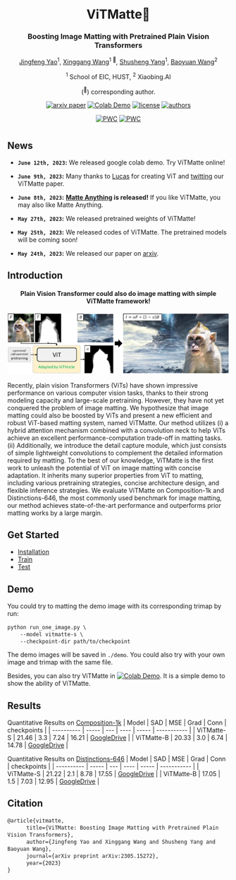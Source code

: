 <div align="center">
<h1> ViTMatte🐒</h1>
<h3> Boosting Image Matting with Pretrained Plain Vision Transformers</h3>

[Jingfeng Yao](https://github.com/JingfengYao)<sup>1</sup>, [Xinggang Wang](https://scholar.google.com/citations?user=qNCTLV0AAAAJ&hl=zh-CN)<sup>1 📧</sup>, [Shusheng Yang](https://github.com/vealocia)<sup>1</sup>, [Baoyuan Wang](https://sites.google.com/site/zjuwby/)<sup>2</sup>

<sup>1</sup> School of EIC, HUST, <sup>2</sup> Xiaobing.AI

(<sup>📧</sup>) corresponding author.

[![arxiv paper](https://img.shields.io/badge/arxiv-paper-orange)](https://arxiv.org/abs/2305.15272)
[![Colab Demo](https://colab.research.google.com/assets/colab-badge.svg)](https://colab.research.google.com/drive/1Dc2qoJueNZQyrTU19sIcrPyRDmvuMTF3?usp=sharing)
[![license](https://img.shields.io/badge/license-MIT-blue)](LICENSE)
[![authors](https://img.shields.io/badge/by-hustvl-green)](https://github.com/hustvl)

[![PWC](https://img.shields.io/endpoint.svg?url=https://paperswithcode.com/badge/vitmatte-boosting-image-matting-with/image-matting-on-composition-1k-1)](https://paperswithcode.com/sota/image-matting-on-composition-1k-1?p=vitmatte-boosting-image-matting-with)
[![PWC](https://img.shields.io/endpoint.svg?url=https://paperswithcode.com/badge/vitmatte-boosting-image-matting-with/image-matting-on-distinctions-646)](https://paperswithcode.com/sota/image-matting-on-distinctions-646?p=vitmatte-boosting-image-matting-with)

</div>

#

## News
* **`June 12th, 2023`:** We released google colab demo.  Try ViTMatte online!
* **`June 9th, 2023`:**  Many thanks to [Lucas](https://scholar.google.com/citations?hl=zh-CN&user=p2gwhK4AAAAJ) for creating ViT and [twitting](https://twitter.com/giffmana/status/1667091401463537665) our ViTMatte paper.
* **`June 8th, 2023`:**  **[Matte Anything](https://github.com/hustvl/Matte-Anything) is released!** If you like ViTMatte, you may also like Matte Anything.

* **`May 27th, 2023`:**  We released pretrained weights of ViTMatte!

* **`May 25th, 2023`:**  We released codes of ViTMatte. The pretrained models will be coming soon!
* **`May 24th, 2023`:**  We released our paper on [arxiv](https://arxiv.org/abs/2305.15272). 

## Introduction
<div align="center"><h4>Plain Vision Transformer could also do image matting with simple ViTMatte framework!</h4></div>

![avatar](figs/vitmatte.png)

Recently, plain vision Transformers (ViTs) have shown impressive performance on various computer vision tasks, thanks to their strong modeling capacity and large-scale pretraining. However, they have not yet conquered the problem of image matting. We hypothesize that image matting could also be boosted by ViTs and present a new efficient and robust ViT-based matting system, named ViTMatte. Our method utilizes (i) a hybrid attention mechanism combined with a convolution neck to help ViTs achieve an excellent performance-computation trade-off in matting tasks. (ii) Additionally, we introduce the detail capture module, which just consists of simple lightweight convolutions to complement the detailed information required by matting. To the best of our knowledge, ViTMatte is the first work to unleash the potential of ViT on image matting with concise adaptation. It inherits many superior properties from ViT to matting, including various pretraining strategies, concise architecture design, and flexible inference strategies. We evaluate ViTMatte on Composition-1k and Distinctions-646, the most commonly used benchmark for image matting, our method achieves state-of-the-art performance and outperforms prior matting works by a large margin.

## Get Started

* [Installation](docs/installation.md)
* [Train](docs/train.md)
* [Test](docs/test.md)

## Demo

You could try to matting the demo image with its corresponding trimap by run:
```
python run_one_image.py \
    --model vitmatte-s \
    --checkpoint-dir path/to/checkpoint
```
The demo images will be saved in ``./demo``.
You could also try with your own image and trimap with the same file.

Besides, you can also try ViTMatte in [![Colab Demo](https://colab.research.google.com/assets/colab-badge.svg)](https://colab.research.google.com/drive/1Dc2qoJueNZQyrTU19sIcrPyRDmvuMTF3?usp=sharing). It is a simple demo to show the ability of ViTMatte.

## Results

Quantitative Results on [Composition-1k](https://paperswithcode.com/dataset/composition-1k)
| Model      | SAD   | MSE | Grad | Conn  | checkpoints |
| ---------- | ----- | --- | ---- | ----- | ----------- |
| ViTMatte-S | 21.46 | 3.3 | 7.24 | 16.21 | [GoogleDrive](https://drive.google.com/file/d/12VKhSwE_miF9lWQQCgK7mv83rJIls3Xe/view?usp=sharing) |
| ViTMatte-B | 20.33 | 3.0 | 6.74 | 14.78 | [GoogleDrive](https://drive.google.com/file/d/1mOO5MMU4kwhNX96AlfpwjAoMM4V5w3k-/view?usp=sharing) |

Quantitative Results on [Distinctions-646](https://paperswithcode.com/dataset/distinctions-646)
| Model      | SAD   | MSE | Grad | Conn  | checkpoints |
| ---------- | ----- | --- | ---- | ----- | ----------- |
| ViTMatte-S | 21.22 | 2.1 | 8.78 | 17.55 | [GoogleDrive](https://drive.google.com/file/d/18wIFlhFY9MPqyH0FGiB0PFk3Xp2xTHzx/view?usp=sharing) |
| ViTMatte-B | 17.05 | 1.5 | 7.03 | 12.95 | [GoogleDrive](https://drive.google.com/file/d/1d97oKuITCeWgai2Tf3iNilt6rMSSYzkW/view?usp=sharing) |

## Citation
```
@article{vitmatte,
      title={ViTMatte: Boosting Image Matting with Pretrained Plain Vision Transformers}, 
      author={Jingfeng Yao and Xinggang Wang and Shusheng Yang and Baoyuan Wang},
      journal={arXiv preprint arXiv:2305.15272},
      year={2023}
}
```